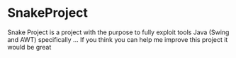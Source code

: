 # SnakeProject
Snake Project is a project with the purpose to fully exploit tools Java (Swing and AWT) specifically ... If you think you can help me improve this project it would be great
